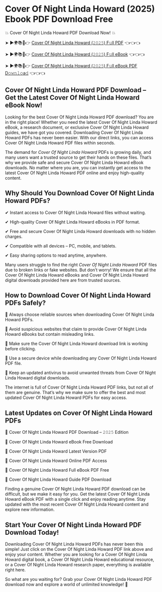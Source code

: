 # Cover Of Night Linda Howard (2025) Ebook PDF Download Free

💥 Cover Of Night Linda Howard PDF Download Now! 💥

➤ ►🌍📚📱👉 [Cover Of Night Linda Howard (𝟸𝟶𝟸𝟻) F𝚞ll PDF](https://getpdf.xyz/cover-of-night-linda-howard) 👈👈👈


➤ ►🌍📚📱👉 [Cover Of Night Linda Howard (𝟸𝟶𝟸𝟻) F𝚞ll eBook](https://getpdf.xyz/cover-of-night-linda-howard) 👈👈👈


➤ ►🌍📚📱👉 [Cover Of Night Linda Howard (𝟸𝟶𝟸𝟻) F𝚞ll eBook PDF D𝚘𝚠𝚗𝚕𝚘a𝚍](https://getpdf.xyz/cover-of-night-linda-howard) 👈👈👈


## Cover Of Night Linda Howard PDF Download – Get the Latest Cover Of Night Linda Howard eBook Now!

Looking for the best Cover Of Night Linda Howard PDF download? You are in the right place! Whether you need the latest Cover Of Night Linda Howard eBook, a research document, or exclusive Cover Of Night Linda Howard guides, we have got you covered. Downloading Cover Of Night Linda Howard PDFs has never been easier. With our direct links, you can access Cover Of Night Linda Howard PDF files within seconds.

The demand for *Cover Of Night Linda Howard* PDFs is growing daily, and many users want a trusted source to get their hands on these files. That’s why we provide safe and secure Cover Of Night Linda Howard eBook downloads. No matter where you are, you can instantly get access to the latest Cover Of Night Linda Howard PDF online and enjoy high-quality content.

## Why Should You Download Cover Of Night Linda Howard PDFs?

✔ Instant access to Cover Of Night Linda Howard files without waiting.

✔ High-quality Cover Of Night Linda Howard eBooks in PDF format.

✔ Free and secure Cover Of Night Linda Howard downloads with no hidden charges.

✔ Compatible with all devices – PC, mobile, and tablets.

✔ Easy sharing options to read anytime, anywhere.

Many users struggle to find the right *Cover Of Night Linda Howard* PDF files due to broken links or fake websites. But don’t worry! We ensure that all the Cover Of Night Linda Howard eBooks and Cover Of Night Linda Howard digital downloads provided here are from trusted sources.

## How to Download Cover Of Night Linda Howard PDFs Safely?

📌 Always choose reliable sources when downloading Cover Of Night Linda Howard PDFs.

📌 Avoid suspicious websites that claim to provide Cover Of Night Linda Howard eBooks but contain misleading links.

📌 Make sure the Cover Of Night Linda Howard download link is working before clicking.

📌 Use a secure device while downloading any Cover Of Night Linda Howard PDF file.

📌 Keep an updated antivirus to avoid unwanted threats from Cover Of Night Linda Howard digital downloads.

The internet is full of Cover Of Night Linda Howard PDF links, but not all of them are genuine. That’s why we make sure to offer the best and most updated Cover Of Night Linda Howard PDFs for easy access.

## Latest Updates on Cover Of Night Linda Howard PDFs

🔹 Cover Of Night Linda Howard PDF Download – 𝟸𝟶𝟸𝟻 Edition

🔹 Cover Of Night Linda Howard eBook Free Download

🔹 Cover Of Night Linda Howard Latest Version PDF

🔹 Cover Of Night Linda Howard Online PDF Access

🔹 Cover Of Night Linda Howard Full eBook PDF Free

🔹 Cover Of Night Linda Howard Guide PDF Download

Finding a genuine Cover Of Night Linda Howard PDF download can be difficult, but we make it easy for you. Get the latest Cover Of Night Linda Howard eBook PDF with a single click and enjoy reading anytime. Stay updated with the most recent Cover Of Night Linda Howard content and explore new information.

## Start Your Cover Of Night Linda Howard PDF Download Today!

Downloading Cover Of Night Linda Howard PDFs has never been this simple! Just click on the Cover Of Night Linda Howard PDF link above and enjoy your content. Whether you are looking for a Cover Of Night Linda Howard digital book, a Cover Of Night Linda Howard educational resource, or a Cover Of Night Linda Howard research paper, everything is available right here.

So what are you waiting for? Grab your Cover Of Night Linda Howard PDF download now and explore a world of unlimited knowledge! 🚀